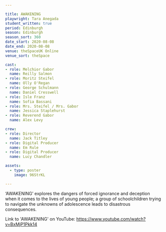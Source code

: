 ```yaml
---

title: AWAKENING
playwright: Tara Anegada
student_written: true
period: Edinburgh
season: Edinburgh
season_sort: 360
date_start: 2020-08-08
date_end: 2020-08-08
venue: theSpaceUK Online
venue_sort: theSpace

cast:
- role: Melchior Gabor
  name: Reilly Salmon
- role: Moritz Steifel
  name: Olly O'Regan
- role: George Schulmann
  name: Daniel Cresswell
- role: Isle Franz
  name: Sofia Bassani
- role: Mrs. Steifel / Mrs. Gabor
  name: Jessica Staplehurst
- role: Reverend Gabor
  name: Alex Levy

crew: 
- role: Director
  name: Jack Titley
- role: Digital Producer
  name: Em Rule
- role: Digital Producer 
  name: Lucy Chandler

assets:
  - type: poster
    image: 96StrKL

---
```


‘AWAKENING’ explores the dangers of forced ignorance and deception when it comes to the lives of young people; a group of schoolchildren trying to navigate the unknowns of adolescence leads to disastrous consequences.

Link to 'AWAKENING' on YouTube: https://www.youtube.com/watch?v=BxMjP1Pkk14
